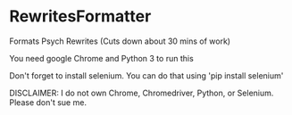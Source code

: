 # RewritesFormatter
 Formats Psych Rewrites (Cuts down about 30 mins of work)
 
 You need google Chrome and Python 3 to run this

Don't forget to install selenium. You can do that using 'pip install selenium'

DISCLAIMER: I do not own Chrome, Chromedriver, Python, or Selenium. Please don't sue me.
